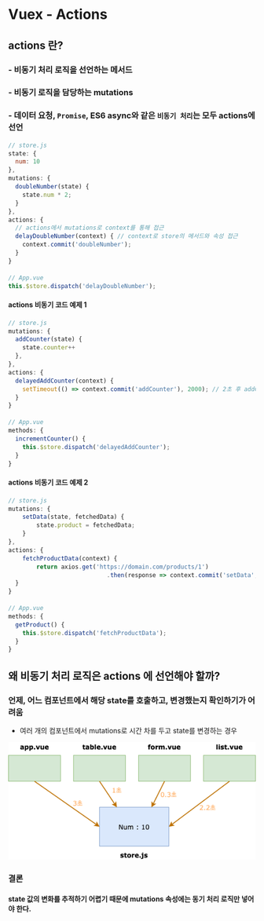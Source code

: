 #  Vuex - Actions

## actions 란?

### - 비동기 처리 로직을 선언하는 메서드

### - 비동기 로직을 담당하는 mutations

### - 데이터 요청, `Promise`, ES6 async와 같은 `비동기 처리`는 모두 actions에 선언

```javascript
// store.js
state: {
  num: 10
},
mutations: {
  doubleNumber(state) {
    state.num * 2;
  }
},
actions: {
  // actions에서 mutations로 context를 통해 접근
  delayDoubleNumber(context) { // context로 store의 메서드와 속성 접근
    context.commit('doubleNumber');
  }
}

// App.vue
this.$store.dispatch('delayDoubleNumber');
```



#### actions 비동기 코드 예제 1

```javascript
// store.js
mutations: {
  addCounter(state) {
    state.counter++
  },
},
actions: {
  delayedAddCounter(context) {
    setTimeout(() => context.commit('addCounter'), 2000); // 2초 후 addCounter 실행
  }
}

// App.vue
methods: {
  incrementCounter() {
    this.$store.dispatch('delayedAddCounter');
  }
}
```



#### actions 비동기 코드 예제 2

```javascript
// store.js
mutations: {
	setData(state, fetchedData) {
		state.product = fetchedData;
	}
},
actions: {
	fetchProductData(context) {
		return axios.get('https://domain.com/products/1')
    						.then(response => context.commit('setData', response));
  }
}

// App.vue
methods: {
  getProduct() {
    this.$store.dispatch('fetchProductData');
  }
}
```



## 왜 비동기 처리 로직은  actions 에 선언해야 할까?

### 언제, 어느 컴포넌트에서 해당 state를 호출하고, 변경했는지 확인하기가  어려움

- 여러 개의 컴포넌트에서 mutations로 시간 차를 두고 state를 변경하는 경우

![vuex_actions](../image/10_Vuex_actions.png)

### 결론

#### state 값의 변화를 추적하기 어렵기 때문에 mutations 속성에는 동기 처리 로직만 넣어야 한다.

